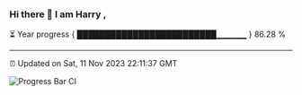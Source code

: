### Hi there 👋 I am Harry , 

⏳ Year progress { █████████████████████████▁▁▁▁▁ } 86.28 %

---

⏰ Updated on Sat, 11 Nov 2023 22:11:37 GMT

![Progress Bar CI](https://github.com/duykhang68/duykhang68/workflows/Progress%20Bar%20CI/badge.svg)
